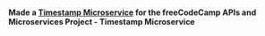 #### Made a [Timestamp Microservice](https://timestamp-microservice.jylee3.repl.co/) for the freeCodeCamp APIs and Microservices Project - Timestamp Microservice
